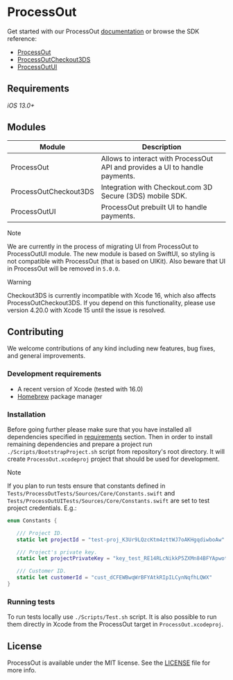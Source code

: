 # ProcessOut

Get started with our ProcessOut [documentation](https://docs.processout.com/) or browse the SDK reference:

- [ProcessOut](https://swiftpackageindex.com/processout/processout-ios/documentation/processout)
- [ProcessOutCheckout3DS](https://swiftpackageindex.com/processout/processout-ios/documentation/processoutcheckout3ds)
- [ProcessOutUI](https://swiftpackageindex.com/processout/processout-ios/documentation/processoutui)

## Requirements

*iOS 13.0+*

## Modules

| Module                | Description                                                                  |
| --------------------- | ---------------------------------------------------------------------------- |
| ProcessOut            | Allows to interact with ProcessOut API and provides a UI to handle payments. |
| ProcessOutCheckout3DS | Integration with Checkout.com 3D Secure (3DS) mobile SDK.                    |
| ProcessOutUI          | ProcessOut prebuilt UI to handle payments.                                   |

> [!NOTE]
>
> We are currently in the process of migrating UI from ProcessOut to ProcessOutUI module. The new module
> is based on SwiftUI, so styling is not compatible with ProcessOut (that is based on UIKit). Also
> beware that UI in ProcessOut will be removed in `5.0.0`.

> [!WARNING]
>
> Checkout3DS is currently incompatible with Xcode 16, which also affects ProcessOutCheckout3DS. If you
> depend on this functionality, please use version 4.20.0 with Xcode 15 until the issue is resolved.

## Contributing

We welcome contributions of any kind including new features, bug fixes, and general improvements.

### Development requirements

- A recent version of Xcode (tested with 16.0)
- [Homebrew](https://brew.sh/) package manager

### Installation

Before going further please make sure that you have installed all dependencies specified in [requirements](#development-requirements) section. Then in order to install remaining dependencies and prepare a project run `./Scripts/BootstrapProject.sh` script from repository's root directory. It will create `ProcessOut.xcodeproj` project that should be used for development.

> [!NOTE]
> 
> If you plan to run tests ensure that constants defined in `Tests/ProcessOutTests/Sources/Core/Constants.swift` and `Tests/ProcessOutUITests/Sources/Core/Constants.swift` are set to test project credentials. E.g.:
>
> ```swift
> enum Constants {
>
>    /// Project ID.
>    static let projectId = "test-proj_K3Ur9LQzcKtm4zttWJ7oAKHgqdiwboAw"
>
>    /// Project's private key.
>    static let projectPrivateKey = "key_test_RE14RLcNikkP5ZXMn84BFYApwotD05Kc"
>
>    /// Customer ID.
>    static let customerId = "cust_dCFEWBwqWrBFYAtkRIpILCynNqfhLQWX"
> }
> ```

### Running tests

To run tests locally use `./Scripts/Test.sh` script. It is also possible to run them directly in Xcode from the ProcessOut target in `ProcessOut.xcodeproj`.

## License

ProcessOut is available under the MIT license. See the [LICENSE](LICENSE) file for more info.
